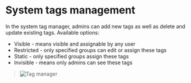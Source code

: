 # System tags management

In the system tag manager, admins can add new tags as well as delete and update existing tags.
Available options:

* Visible - means visible and assignable by any user
* Restricted - only specified groups can edit or assign these tags
* Static - only specified groups assign these tags
* Invisible - means only admins can see these tags

> ![Tag manager](https://cloud.githubusercontent.com/assets/213943/12647857/a3649bdc-c5d7-11e5-9893-8640bb4b796e.png)
